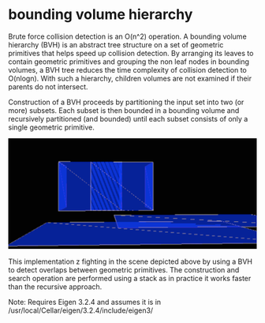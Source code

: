 # bounding volume hierarchy 
Brute force collision detection is an O(n^2) operation. A bounding volume hierarchy (BVH) is an abstract tree structure on a set of geometric primitives that helps speed up collision detection. By arranging its leaves to contain geometric primitives and grouping the non leaf nodes in bounding volumes, a BVH tree reduces the time complexity of collision detection to O(nlogn). With such a hierarchy, children volumes are not examined if their parents do not intersect.

Construction of a BVH proceeds by partitioning the input set into two (or more) subsets. Each subset is then bounded in a bounding volume and recursively partitioned (and bounded) until each subset consists of only a single geometric primitive. 

![](zfighting.png)

This implementation z fighting in the scene depicted above by using a BVH to detect overlaps between geometric primitives. The construction and search operation are performed using a stack as in practice it works faster than the recursive approach.

Note: Requires Eigen 3.2.4 and assumes it is in /usr/local/Cellar/eigen/3.2.4/include/eigen3/
